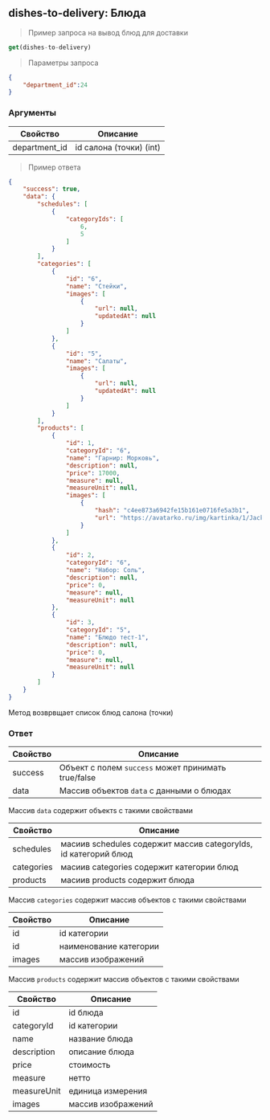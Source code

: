 ## dishes-to-delivery: Блюда

> Пример запроса на вывод блюд для доставки
```javascript
get(dishes-to-delivery)
```

>Параметры запроса
```json
{
    "department_id":24
}
```
### Аргументы
Свойство | Описание
-------- | --------
department_id| id салона (точки) (int)


> Пример ответа
```json
{
    "success": true,
    "data": {
        "schedules": [
            {
                "categoryIds": [
                    6,
                    5
                ]
            }
        ],
        "categories": [
            {
                "id": "6",
                "name": "Стейки",
                "images": [
                    {
                        "url": null,
                        "updatedAt": null
                    }
                ]
            },
            {
                "id": "5",
                "name": "Салаты",
                "images": [
                    {
                        "url": null,
                        "updatedAt": null
                    }
                ]
            }
        ],
        "products": [
            {
                "id": 1,
                "categoryId": "6",
                "name": "Гарнир: Морковь",
                "description": null,
                "price": 17000,
                "measure": null,
                "measureUnit": null,
                "images": [
                    {
                        "hash": "c4ee873a6942fe15b161e0716fe5a3b1",
                        "url": "https://avatarko.ru/img/kartinka/1/Jack_Vorobei.jpg"
                    }
                ]
            },
            {
                "id": 2,
                "categoryId": "6",
                "name": "Набор: Соль",
                "description": null,
                "price": 0,
                "measure": null,
                "measureUnit": null
            },
            {
                "id": 3,
                "categoryId": "5",
                "name": "Блюдо тест-1",
                "description": null,
                "price": 0,
                "measure": null,
                "measureUnit": null
            }
        ]
    }
}
```

Метод возврвщает список блюд салона (точки)

### Ответ

Свойство | Описание
-------- | --------
success | Объект с полем `success` может принимать true/false
data | Массив объектов `data` с данными о блюдах
 
Массив `data` содержит объектs с такими свойствами
 
Свойство | Описание
-------- | --------
schedules| масиив schedules содержит массив categoryIds, id категорий блюд
categories| масиив categories содержит категории блюд
products| масиив products содержит блюда

Массив `categories` содержит массив объектов с такими свойствами

Свойство | Описание
-------- | --------
id| id категории
id| наименование категории
images| массив изображений

Массив `products` содержит массив объектов с такими свойствами

Свойство | Описание
-------- | --------
id| id блюда
categoryId| id категории
name| название блюда
description | описание блюда
price | стоимость
measure| нетто
measureUnit| единица измерения
images | массив изображений